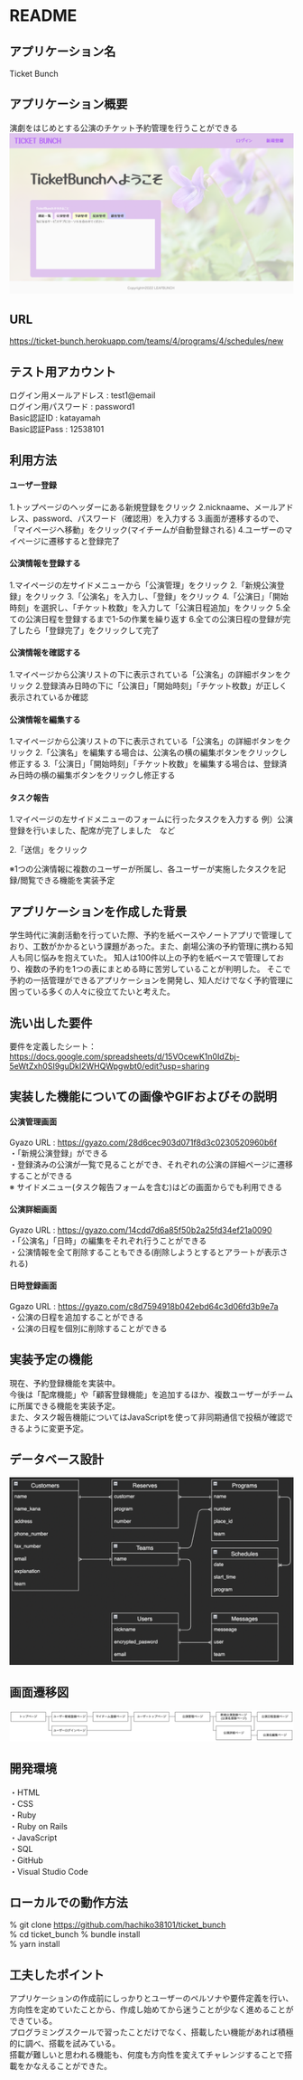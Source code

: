 # README

## アプリケーション名
Ticket Bunch
## アプリケーション概要
演劇をはじめとする公演のチケット予約管理を行うことができる
![picture 1](images/b3040becf2a7b54fbbbc6c1dee1ae26369e200f127d2f08117a836e6c35d594a.png)  

## URL
https://ticket-bunch.herokuapp.com/teams/4/programs/4/schedules/new
## テスト用アカウント
ログイン用メールアドレス : test1@email  
ログイン用パスワード : password1  
Basic認証ID : katayamah  
Basic認証Pass : 12538101  
## 利用方法
#### ユーザー登録
1.トップページのヘッダーにある新規登録をクリック
2.nicknaame、メールアドレス、password、パスワード（確認用）を入力する
3.画面が遷移するので、「マイページへ移動」をクリック(マイチームが自動登録される)
4.ユーザーのマイページに遷移すると登録完了
#### 公演情報を登録する
1.マイページの左サイドメニューから「公演管理」をクリック
2.「新規公演登録」をクリック
3.「公演名」を入力し、「登録」をクリック
4.「公演日」「開始時刻」を選択し、「チケット枚数」を入力して「公演日程追加」をクリック
5.全ての公演日程を登録するまで1-5の作業を繰り返す
6.全ての公演日程の登録が完了したら「登録完了」をクリックして完了
#### 公演情報を確認する
1.マイページから公演リストの下に表示されている「公演名」の詳細ボタンをクリック
2.登録済み日時の下に「公演日」「開始時刻」「チケット枚数」が正しく表示されているか確認
#### 公演情報を編集する
1.マイページから公演リストの下に表示されている「公演名」の詳細ボタンをクリック
2.「公演名」を編集する場合は、公演名の横の編集ボタンをクリックし修正する
3.「公演日」「開始時刻」「チケット枚数」を編集する場合は、登録済み日時の横の編集ボタンをクリックし修正する
#### タスク報告
1.マイページの左サイドメニューのフォームに行ったタスクを入力する
例）公演登録を行いました、配席が完了しました　など

2.「送信」をクリック

※1つの公演情報に複数のユーザーが所属し、各ユーザーが実施したタスクを記録/閲覧できる機能を実装予定
## アプリケーションを作成した背景
学生時代に演劇活動を行っていた際、予約を紙ベースやノートアプリで管理しており、工数がかかるという課題があった。また、劇場公演の予約管理に携わる知人も同じ悩みを抱えていた。
知人は100件以上の予約を紙ベースで管理しており、複数の予約を1つの表にまとめる時に苦労していることが判明した。
そこで予約の一括管理ができるアプリケーションを開発し、知人だけでなく予約管理に困っている多くの人々に役立てたいと考えた。
## 洗い出した要件
要件を定義したシート：https://docs.google.com/spreadsheets/d/15VOcewK1n0IdZbj-5eWtZxh0SI9guDkI2WHQWpgwbt0/edit?usp=sharing
## 実装した機能についての画像やGIFおよびその説明
#### 公演管理画面
Gyazo URL : https://gyazo.com/28d6cec903d071f8d3c0230520960b6f  
・「新規公演登録」ができる  
・登録済みの公演が一覧で見ることができ、それぞれの公演の詳細ページに遷移することができる  
※ サイドメニュー(タスク報告フォームを含む)はどの画面からでも利用できる  
#### 公演詳細画面
Gyazo URL : https://gyazo.com/14cdd7d6a85f50b2a25fd34ef21a0090  
・「公演名」「日時」の編集をそれぞれ行うことができる  
・公演情報を全て削除することもできる(削除しようとするとアラートが表示される)  
#### 日時登録画面
Ggazo URL : https://gyazo.com/c8d7594918b042ebd64c3d06fd3b9e7a  
・公演の日程を追加することができる  
・公演の日程を個別に削除することができる 
## 実装予定の機能
現在、予約登録機能を実装中。  
今後は「配席機能」や「顧客登録機能」を追加するほか、複数ユーザーがチームに所属できる機能を実装予定。  
また、タスク報告機能についてはJavaScriptを使って非同期通信で投稿が確認できるように変更予定。  
## データベース設計
![picture 2](images/5ee7dd60088e5380ae502ca6c256f484b4de97e19cc0aa21bce4ff19e7047fb5.png) 
## 画面遷移図
![picture 1](images/df58c69de8f09ceb699b07ddb0f427ec5df624ff074d81f422ea817ad11e7ba1.png)  
## 開発環境
・HTML  
・CSS  
・Ruby  
・Ruby on Rails  
・JavaScript  
・SQL  
・GitHub  
・Visual Studio Code  
## ローカルでの動作方法
% git clone https://github.com/hachiko38101/ticket_bunch  
% cd ticket_bunch 
% bundle install  
% yarn install  
## 工夫したポイント
アプリケーションの作成前にしっかりとユーザーのペルソナや要件定義を行い、方向性を定めていたことから、作成し始めてから迷うことが少なく進めることができている。  
プログラミングスクールで習ったことだけでなく、搭載したい機能があれば積極的に調べ、搭載を試みている。  
搭載が難しいと思われる機能も、何度も方向性を変えてチャレンジすることで搭載をかなえることができた。 
